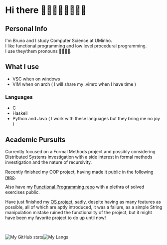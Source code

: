 # Hi there 👋:sparkles::blush::rainbow_flag::transgender_flag::sparkles:

## Personal Info

I'm Bruno and I study Computer Science at UMinho. <br/>
I like functional programming and low level procedural programming.<br/>
I use they/them pronouns 🏳️‍🌈:transgender_flag:.

## What I use

* VSC when on windows
* VIM when on arch ( I will share my .vimrc when I have time )

### Languages

* C
* Haskell
* Python and Java ( I work with these languages but they bring me no joy )

## Academic Pursuits

Currently focused on a Formal Methods project and possibly considering Distributed Systems investigation with a side interest in formal methods investigation and the nature of recursivity.

Recently finished my OOP project, having made it public in the following [repo](https://github.com/greybrunix/Projeto_POO).

Also have my [Functional Programming repo](https://github.com/greybrunix/pf2022) with a plethra of solved exercises public.

Have just finished my [OS project](https://github.com/greybrunix/Projeto_SO), sadly, despite having as many features as possible, all of which are aptly introduced, it was a failure, as a simple String manipulation mistake ruined the functionality of the project, but it might have been my favorite project to do up until now!

<br/>

![My GitHub stats](https://github-readme-stats.vercel.app/api?username=greybrunix&hide=prs,issues,contribs&count_private=true&show_icons=true&theme=gruvbox)![My Langs](https://github-readme-stats.vercel.app/api/top-langs/?username=greybrunix&layout=compact&langs_count=10&theme=gruvbox&hide=vim,Makefile,python)

